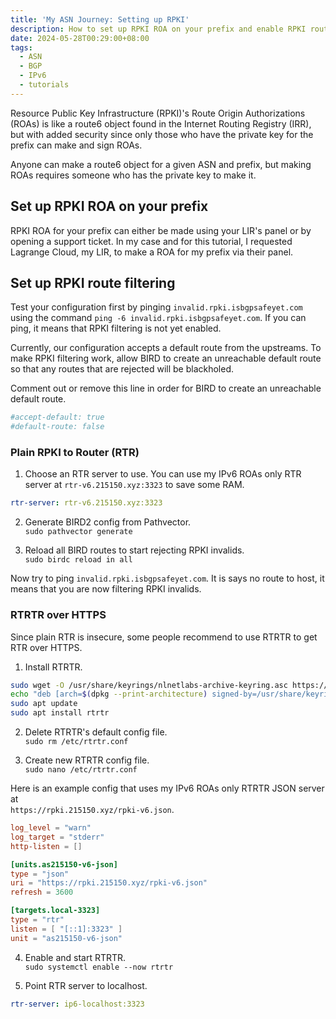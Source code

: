 ```yaml
---
title: 'My ASN Journey: Setting up RPKI'
description: How to set up RPKI ROA on your prefix and enable RPKI route filtering
date: 2024-05-28T00:29:00+08:00
tags:
  - ASN
  - BGP
  - IPv6
  - tutorials
---
```

Resource Public Key Infrastructure (RPKI)'s Route Origin Authorizations (ROAs) is like a route6 object found in the Internet Routing Registry (IRR), but with added security since only those who have the private key for the prefix can make and sign ROAs.

Anyone can make a route6 object for a given ASN and prefix, but making ROAs requires someone who has the private key to make it.

## Set up RPKI ROA on your prefix

RPKI ROA for your prefix can either be made using your LIR's panel or by opening a support ticket. In my case and for this tutorial, I requested Lagrange Cloud, my LIR, to make a ROA for my prefix via their panel.

## Set up RPKI route filtering

Test your configuration first by pinging `invalid.rpki.isbgpsafeyet.com` using the command `ping -6 invalid.rpki.isbgpsafeyet.com`. If you can ping, it means that RPKI filtering is not yet enabled.

Currently, our configuration accepts a default route from the upstreams. To make RPKI filtering work, allow BIRD to create an unreachable default route so that any routes that are rejected will be blackholed.

Comment out or remove this line in order for BIRD to create an unreachable default route.

```yaml
#accept-default: true
#default-route: false
```

### Plain RPKI to Router (RTR)

1. Choose an RTR server to use. You can use my IPv6 ROAs only RTR server at `rtr-v6.215150.xyz:3323` to save some RAM.
```yaml
rtr-server: rtr-v6.215150.xyz:3323
```

2. Generate BIRD2 config from Pathvector.\
`sudo pathvector generate`

3. Reload all BIRD routes to start rejecting RPKI invalids.\
`sudo birdc reload in all`

Now try to ping `invalid.rpki.isbgpsafeyet.com`. It is says no route to host, it means that you are now filtering RPKI invalids.

### RTRTR over HTTPS

Since plain RTR is insecure, some people recommend to use RTRTR to get RTR over HTTPS.

1. Install RTRTR.
```sh
sudo wget -O /usr/share/keyrings/nlnetlabs-archive-keyring.asc https://packages.nlnetlabs.nl/aptkey.asc
echo "deb [arch=$(dpkg --print-architecture) signed-by=/usr/share/keyrings/nlnetlabs-archive-keyring.asc] https://packages.nlnetlabs.nl/linux/debian $(lsb_release -cs) main" | sudo tee /etc/apt/sources.list.d/nlnetlabs.list
sudo apt update
sudo apt install rtrtr
```

2. Delete RTRTR's default config file.\
`sudo rm /etc/rtrtr.conf`

3. Create new RTRTR config file.\
`sudo nano /etc/rtrtr.conf`

Here is an example config that uses my IPv6 ROAs only RTRTR JSON server at\
`https://rpki.215150.xyz/rpki-v6.json`.

```toml
log_level = "warn"
log_target = "stderr"
http-listen = []

[units.as215150-v6-json]
type = "json"
uri = "https://rpki.215150.xyz/rpki-v6.json"
refresh = 3600

[targets.local-3323]
type = "rtr"
listen = [ "[::1]:3323" ]
unit = "as215150-v6-json"
```

4. Enable and start RTRTR.\
`sudo systemctl enable --now rtrtr`

5. Point RTR server to localhost.
```yaml
rtr-server: ip6-localhost:3323
```